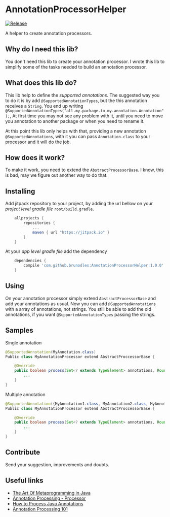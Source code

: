 # AnnotationProcessorHelper
[![Release](https://jitpack.io/v/brunodles/AnnotationProcessorHelper.svg)](https://jitpack.io/#brunodles/AnnotationProcessorHelper)

A helper to create annotation processors.

## Why do I need this lib?
You don't need this lib to create your annotation processor.
I wrote this lib to simplify some of the tasks needed to build an annotation processor.

## What does this lib do?
This lib help to define the *supported annotations*.
The suggested way you to do it is  by add `@SupportedAnnotationTypes`, but the this annotation receives a `String`.
You end up writing `@SupportedAnnotationTypes("all.my.package.to.my.annotation.Annotation");`,
At first time you may not see any problem with it, until you need to move you annotation to another package
or when you need to rename it.

At this point this lib only helps with that, providing a new annotation `@SupportedAnnotations`, with it you can
pass `Annotation.class` to your processor and it will do the job.

## How does it work?
To make it work, you need to extend the `AbstractProcessorBase`.
I know, this is bad, may we figure out another way to do that.

## Installing
Add jitpack repository to your project, by adding the url bellow on your *project level gradle file*
`root/build.gradle`.
```gradle
	allprojects {
		repositories {
			...
			maven { url "https://jitpack.io" }
		}
	}
```

At your *app level gradle file* add the dependency
```gradle
	dependencies {
	    compile 'com.github.brunodles:AnnotationProcessorHelper:1.0.0'
	}
```

## Using
On your annotation processor simply extend `AbstractProcessorBase` and add your annotations as usual.
Now you can add `@SupportedAnnotations` with a array of annotations, not strings.
You still be able to add the old annotations, if you want `@SupportedAnnotationTypes` passing the strings.

## Samples
Single annotation
```java
@SupportedAnnotation(MyAnnotation.class)
Public class MyAnnotationProcessor extend AbstractProccessorBase {

    @Override
    public boolean process(Set<? extends TypeElement> annotations, RoundEnvironment roundEnv) {
        ...
    }
}
```

Multiple annotation
```java
@SupportedAnnotation({MyAnnotation1.class, MyAnnotation2.class, MyAnnotation3.class, ...})
Public class MyAnnotationProcessor extend AbstractProccessorBase {

    @Override
    public boolean process(Set<? extends TypeElement> annotations, RoundEnvironment roundEnv) {
        ...
    }
}
```

## Contribute
Send your suggestion, improvements and doubts.

## Useful links
* [The Art Of Metaprogramming in Java](http://pt.slideshare.net/PolymathicCoder/the-art-of-metaprogramming-in-java)
* [Annotation Processing - Processor](https://docs.oracle.com/javase/7/docs/api/javax/annotation/processing/Processor.html)
* [How to Process Java Annotations](https://www.javacodegeeks.com/2015/01/how-to-process-java-annotations.html)
* [Annotation Processing 101](http://hannesdorfmann.com/annotation-processing/annotationprocessing101)
